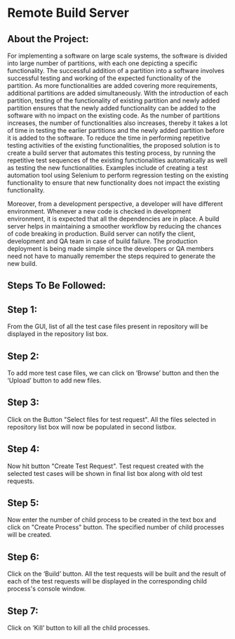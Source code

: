 # Remote Build Server

About the Project:
----------------------

For implementing a software on large scale systems, the software is divided into large number of partitions, with each one depicting a specific functionality. The successful addition of a partition into a software involves successful testing and working of the expected functionality of the partition. As more functionalities are added covering more requirements, additional partitions are added simultaneously. With the introduction of each partition, testing of the functionality of existing partition and newly added partition ensures that the newly added functionality can be added to the software with no impact on the existing code. As the number of partitions increases, the number of functionalities also increases, thereby it takes a lot of time in testing the earlier partitions and the newly added partition before it is added to the software. To reduce the time in performing repetitive testing activities of the existing functionalities, the proposed solution is to create a build server that automates this testing process, by running the repetitive test sequences of the existing functionalities automatically as well as testing the new functionalities. Examples include of creating a test automation tool using Selenium to perform regression testing on the existing functionality to ensure that new functionality does not impact the existing functionality.

Moreover, from a development perspective, a developer will have different environment. Whenever a new code is checked in development environment, it is expected that all the dependencies are in place. A build server helps in maintaining a smoother workflow by reducing the chances of code breaking in production. Build server can notify the client, development and QA team in case of build failure. The production deployment is being made simple since the developers or QA members need not have to manually remember the steps required to generate the new build.

Steps To Be Followed:
-------------------------

Step 1:
--------
From the GUI, list of all the test case files present in repository will be displayed in the repository list box.

Step 2:
-------
To add more test case files, we can click on ‘Browse’ button and then the ‘Upload’ button to add new files.

Step 3:
-------
Click on the Button "Select files for test request". All the files selected in repository list box will now be populated in second listbox. 

Step 4:
-------
Now hit button "Create Test Request". Test request created with the selected test cases will be shown in final list box along with old test requests. 

Step 5:
--------
Now enter the number of child process to be created in the text box and click on "Create Process" button. The specified number of child processes will be created.

Step 6:
--------
Click on the ‘Build’ button. All the test requests will be built and the result of each of the test requests will be displayed in the corresponding child process's console window.

Step 7:
--------
Click on ‘Kill’ button to kill all the child processes.
